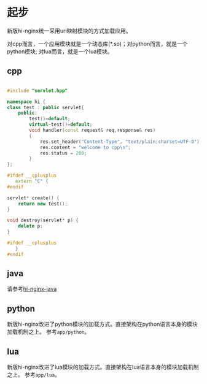 # 起步

新版hi-nginx统一采用uri映射模块的方式加载应用。

对cpp而言，一个应用模块就是一个动态库(*.so)；对python而言，就是一个python模块; 对lua而言，就是一个lua模块。

## cpp

```cpp

#include "servlet.hpp"

namespace hi {
class test : public servlet{
    public:
        test()=default;
        virtual~test()=default;
        void handler(const request& req,response& res)
        {
            res.set_header("Content-Type", "text/plain;charset=UTF-8");
            res.content = "welcome to cpp\n";
            res.status = 200;
        }
};

#ifdef __cplusplus
   extern "C" {
#endif

servlet* create() {
    return new test();
}

void destroy(servlet* p) {
    delete p;
}

#ifdef __cplusplus
   }
#endif

```

## java

请参考[hi-nginx-java](https://hi-nginx-java.hi-nginx.com/index.html)

## python

新版hi-nginx改进了python模块的加载方式。直接架构在python语言本身的模块加载机制之上。
参考`app/python`。

## lua

新版hi-nginx改进了lua模块的加载方式。直接架构在lua语言本身的模块加载机制之上。
参考`app/lua`。
